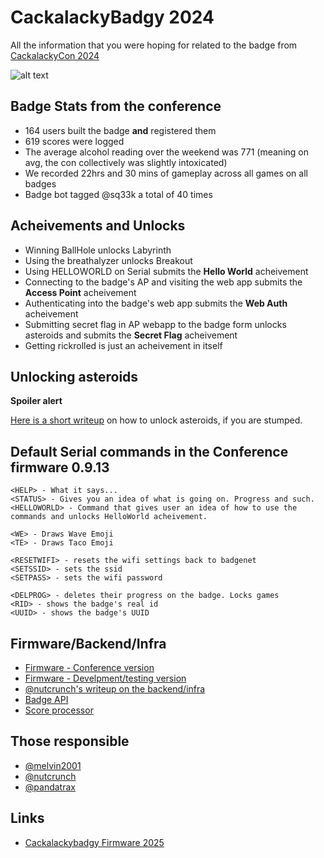 # CackalackyBadgy 2024

All the information that you were hoping for related to the badge from [CackalackyCon 2024](https://cackalackycon.org/index.html) 

![alt text](https://github.com/lockfale/cackalackybadgyfirmware2024/blob/main/media/badges.jpg)

## Badge Stats from the conference 
- 164 users built the badge **and** registered them
- 619 scores were logged
- The average alcohol reading over the weekend was 771 (meaning on avg, the con collectively was slightly intoxicated)
- We recorded 22hrs and 30 mins of gameplay across all games on all badges
- Badge bot tagged @sq33k a total of 40 times

## Acheivements and Unlocks
- Winning BallHole unlocks Labyrinth
- Using the breathalyzer unlocks Breakout
- Using HELLOWORLD on Serial submits the **Hello World** acheivement
- Connecting to the badge's AP and visiting the web app submits the **Access Point** acheivement
- Authenticating into the badge's web app submits the **Web Auth** acheivement 
- Submitting secret flag in AP webapp to the badge form unlocks asteroids and submits the **Secret Flag** acheivement
- Getting rickrolled is just an acheivement in itself

## Unlocking asteroids
**Spoiler alert**

[Here is a short writeup](https://github.com/lockfale/cackalackabadgyfirmware2024/blob/main/AccessPointChallenge.md) on how to unlock asteroids, if you are stumped. 

## Default Serial commands in the Conference firmware 0.9.13
```
<HELP> - What it says...
<STATUS> - Gives you an idea of what is going on. Progress and such.
<HELLOWORLD> - Command that gives user an idea of how to use the commands and unlocks HelloWorld acheivement.

<WE> - Draws Wave Emoji
<TE> - Draws Taco Emoji

<RESETWIFI> - resets the wifi settings back to badgenet
<SETSSID> - sets the ssid
<SETPASS> - sets the wifi password

<DELPROG> - deletes their progress on the badge. Locks games
<RID> - shows the badge's real id
<UUID> - shows the badge's UUID
```
## Firmware/Backend/Infra
- [Firmware - Conference version](https://github.com/lockfale/cackalackabadgyfirmware2024/tree/main/firmware/conference)
- [Firmware - Develpment/testing version](https://github.com/lockfale/cackalackabadgyfirmware2024/tree/main/firmware/developers)
- [@nutcrunch's writeup on the backend/infra](https://medium.com/@persinac/cackalacky-con-2024-retro-backend-infra-6a5517f5c117)
- [Badge API](https://github.com/lockfale/cackalacky-badge-api)
- [Score processor](https://github.com/lockfale/cackalacky-high-score-processor)

## Those responsible
- [@melvin2001](https://github.com/melvin2001)
- [@nutcrunch](https://github.com/persinac)
- [@pandatrax](https://github.com/pandatrax)

## Links
- [Cackalackybadgy Firmware 2025](https://github.com/lockfale/cackalackybadgyfirmware2025)

